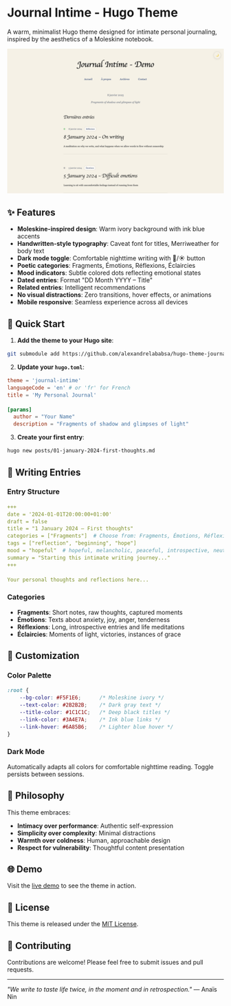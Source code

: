 # Journal Intime - Hugo Theme

A warm, minimalist Hugo theme designed for intimate personal journaling, inspired by the aesthetics of a Moleskine notebook.

![Journal Intime Theme Screenshot](images/screenshot.png)

## ✨ Features

- **Moleskine-inspired design**: Warm ivory background with ink blue accents
- **Handwritten-style typography**: Caveat font for titles, Merriweather for body text
- **Dark mode toggle**: Comfortable nighttime writing with 🌙/☀️ button
- **Poetic categories**: Fragments, Émotions, Réflexions, Éclaircies
- **Mood indicators**: Subtle colored dots reflecting emotional states
- **Dated entries**: Format "DD Month YYYY – Title"
- **Related entries**: Intelligent recommendations
- **No visual distractions**: Zero transitions, hover effects, or animations
- **Mobile responsive**: Seamless experience across all devices

## 🚀 Quick Start

1. **Add the theme to your Hugo site**:
```bash
git submodule add https://github.com/alexandrelababsa/hugo-theme-journal-intime.git themes/journal-intime
```

2. **Update your `hugo.toml`**:
```toml
theme = 'journal-intime'
languageCode = 'en' # or 'fr' for French
title = 'My Personal Journal'

[params]
  author = "Your Name"
  description = "Fragments of shadow and glimpses of light"
```

3. **Create your first entry**:
```bash
hugo new posts/01-january-2024-first-thoughts.md
```

## 📝 Writing Entries

### Entry Structure
```yaml
+++
date = '2024-01-01T20:00:00+01:00'
draft = false
title = "1 January 2024 – First thoughts"
categories = ["Fragments"]  # Choose from: Fragments, Émotions, Réflexions, Éclaircies
tags = ["reflection", "beginning", "hope"]
mood = "hopeful"  # hopeful, melancholic, peaceful, introspective, neutral
summary = "Starting this intimate writing journey..."
+++

Your personal thoughts and reflections here...
```

### Categories
- **Fragments**: Short notes, raw thoughts, captured moments
- **Émotions**: Texts about anxiety, joy, anger, tenderness
- **Réflexions**: Long, introspective entries and life meditations  
- **Éclaircies**: Moments of light, victories, instances of grace

## 🎨 Customization

### Color Palette
```css
:root {
    --bg-color: #F5F1E6;      /* Moleskine ivory */
    --text-color: #2B2B2B;    /* Dark gray text */
    --title-color: #1C1C1C;   /* Deep black titles */
    --link-color: #3A4E7A;    /* Ink blue links */
    --link-hover: #6A85B6;    /* Lighter blue hover */
}
```

### Dark Mode
Automatically adapts all colors for comfortable nighttime reading. Toggle persists between sessions.

## 📖 Philosophy

This theme embraces:
- **Intimacy over performance**: Authentic self-expression
- **Simplicity over complexity**: Minimal distractions
- **Warmth over coldness**: Human, approachable design
- **Respect for vulnerability**: Thoughtful content presentation

## 🌐 Demo

Visit the [live demo](https://alexandrelababsa.github.io/hugo-theme-journal-intime) to see the theme in action.

## 📄 License

This theme is released under the [MIT License](LICENSE).

## 🤝 Contributing

Contributions are welcome! Please feel free to submit issues and pull requests.

---

*"We write to taste life twice, in the moment and in retrospection."* — Anaïs Nin